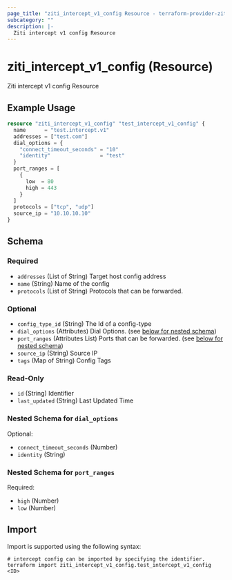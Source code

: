 ```yaml
---
page_title: "ziti_intercept_v1_config Resource - terraform-provider-ziti"
subcategory: ""
description: |-
  Ziti intercept v1 config Resource
---
```


# ziti_intercept_v1_config (Resource)

Ziti intercept v1 config Resource

## Example Usage

```terraform
resource "ziti_intercept_v1_config" "test_intercept_v1_config" {
  name      = "test.intercept.v1"
  addresses = ["test.com"]
  dial_options = {
    "connect_timeout_seconds" = "10"
    "identity"                = "test"
  }
  port_ranges = [
    {
      low  = 80
      high = 443
    }
  ]
  protocols = ["tcp", "udp"]
  source_ip = "10.10.10.10"
}
```

<!-- schema generated by tfplugindocs -->
## Schema

### Required

- `addresses` (List of String) Target host config address
- `name` (String) Name of the config
- `protocols` (List of String) Protocols that can be forwarded.

### Optional

- `config_type_id` (String) The Id of a config-type
- `dial_options` (Attributes) Dial Options. (see [below for nested schema](#nestedatt--dial_options))
- `port_ranges` (Attributes List) Ports that can be forwarded. (see [below for nested schema](#nestedatt--port_ranges))
- `source_ip` (String) Source IP
- `tags` (Map of String) Config Tags

### Read-Only

- `id` (String) Identifier
- `last_updated` (String) Last Updated Time

<a id="nestedatt--dial_options"></a>
### Nested Schema for `dial_options`

Optional:

- `connect_timeout_seconds` (Number)
- `identity` (String)


<a id="nestedatt--port_ranges"></a>
### Nested Schema for `port_ranges`

Required:

- `high` (Number)
- `low` (Number)

## Import

Import is supported using the following syntax:

```shell
# intercept config can be imported by specifying the identifier.
terraform import ziti_intercept_v1_config.test_intercept_v1_config <ID>
```
